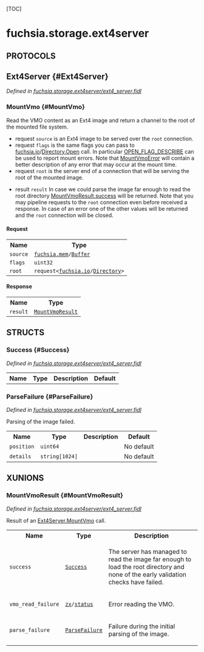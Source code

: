 [TOC]

# fuchsia.storage.ext4server


## **PROTOCOLS**

## Ext4Server {#Ext4Server}
*Defined in [fuchsia.storage.ext4server/ext4_server.fidl](https://fuchsia.googlesource.com/fuchsia/+/master/src/storage/ext4/server/fidl/ext4_server.fidl#47)*


### MountVmo {#MountVmo}

<p>Read the VMO content as an Ext4 image and return a channel to the
root of the mounted file system.</p>
<ul>
<li>request <code>source</code> is an Ext4 image to be served over the <code>root</code>
connection.</li>
<li>request <code>flags</code> is the same flags you can pass to
<a class='link' href='../fuchsia.io/'>fuchsia.io</a>/<a class='link' href='../fuchsia.io/#Directory.Open'>Directory.Open</a> call.  In particular
<a class='link' href='#OPEN_FLAG_DESCRIBE'>OPEN_FLAG_DESCRIBE</a> can be used to report mount errors.
Note that <a class='link' href='#MountVmoError'>MountVmoError</a> will contain a better
description of any error that may occur at the mount
time.</li>
<li>request <code>root</code> is the server end of a connection that will be
serving the root of the mounted image.</li>
</ul>
<ul>
<li>result <code>result</code> In case we could parse the image far enough to
read the root directory <a class='link' href='#MountVmoResult.success'>MountVmoResult.success</a> will be
returned.  Note that you may pipeline requests to the
<code>root</code> connection even before received a response.  In
case of an error one of the other values will be returned
and the <code>root</code> connection will be closed.</li>
</ul>

#### Request
<table>
    <tr><th>Name</th><th>Type</th></tr>
    <tr>
            <td><code>source</code></td>
            <td>
                <code><a class='link' href='../fuchsia.mem/'>fuchsia.mem</a>/<a class='link' href='../fuchsia.mem/#Buffer'>Buffer</a></code>
            </td>
        </tr><tr>
            <td><code>flags</code></td>
            <td>
                <code>uint32</code>
            </td>
        </tr><tr>
            <td><code>root</code></td>
            <td>
                <code>request&lt;<a class='link' href='../fuchsia.io/'>fuchsia.io</a>/<a class='link' href='../fuchsia.io/#Directory'>Directory</a>&gt;</code>
            </td>
        </tr></table>


#### Response
<table>
    <tr><th>Name</th><th>Type</th></tr>
    <tr>
            <td><code>result</code></td>
            <td>
                <code><a class='link' href='#MountVmoResult'>MountVmoResult</a></code>
            </td>
        </tr></table>



## **STRUCTS**

### Success {#Success}
*Defined in [fuchsia.storage.ext4server/ext4_server.fidl](https://fuchsia.googlesource.com/fuchsia/+/master/src/storage/ext4/server/fidl/ext4_server.fidl#11)*





<table>
    <tr><th>Name</th><th>Type</th><th>Description</th><th>Default</th></tr>
</table>

### ParseFailure {#ParseFailure}
*Defined in [fuchsia.storage.ext4server/ext4_server.fidl](https://fuchsia.googlesource.com/fuchsia/+/master/src/storage/ext4/server/fidl/ext4_server.fidl#15)*



<p>Parsing of the image failed.</p>


<table>
    <tr><th>Name</th><th>Type</th><th>Description</th><th>Default</th></tr><tr>
            <td><code>position</code></td>
            <td>
                <code>uint64</code>
            </td>
            <td></td>
            <td>No default</td>
        </tr><tr>
            <td><code>details</code></td>
            <td>
                <code>string[1024]</code>
            </td>
            <td></td>
            <td>No default</td>
        </tr>
</table>









## **XUNIONS**

### MountVmoResult {#MountVmoResult}
*Defined in [fuchsia.storage.ext4server/ext4_server.fidl](https://fuchsia.googlesource.com/fuchsia/+/master/src/storage/ext4/server/fidl/ext4_server.fidl#29)*

<p>Result of an <a class='link' href='#Ext4Server.MountVmo'>Ext4Server.MountVmo</a> call.</p>

<table>
    <tr><th>Name</th><th>Type</th><th>Description</th></tr><tr>
            <td><code>success</code></td>
            <td>
                <code><a class='link' href='#Success'>Success</a></code>
            </td>
            <td><p>The server has managed to read the image far enough to load the
root directory and none of the early validation checks have failed.</p>
</td>
        </tr><tr>
            <td><code>vmo_read_failure</code></td>
            <td>
                <code><a class='link' href='../zx/'>zx</a>/<a class='link' href='../zx/#status'>status</a></code>
            </td>
            <td><p>Error reading the VMO.</p>
</td>
        </tr><tr>
            <td><code>parse_failure</code></td>
            <td>
                <code><a class='link' href='#ParseFailure'>ParseFailure</a></code>
            </td>
            <td><p>Failure during the initial parsing of the image.</p>
</td>
        </tr></table>







